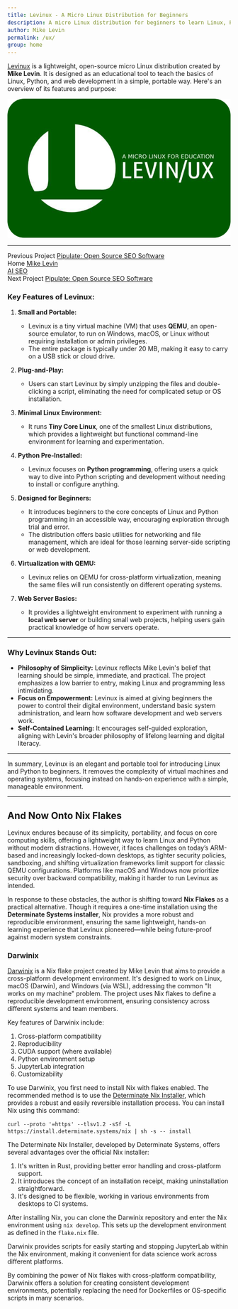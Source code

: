 ```yaml
---
title: Levinux - A Micro Linux Distribution for Beginners
description: A micro Linux distribution for beginners to learn Linux, Python, and web development.
author: Mike Levin
permalink: /ux/
group: home
---
```


[Levinux](https://levinux.com/) is a lightweight, open-source micro Linux distribution created by **Mike Levin**. It is designed as an educational tool to teach the basics of Linux, Python, and web development in a simple, portable way. Here's an overview of its features and purpose:

<div style="text-align: center;">
<a href="https://levinux.com/">
  <img src="/assets/logo/Levinux.PNG" alt="Levinux Logo - Linux-based educational operating system for beginners" class="logo">
</a>
</div>


---
<div class="post-navigation">
  <div class="previous-post">
    <span class="nav-label">Previous Project</span>
    <a href="/pipulate/">Pipulate: Open Source SEO Software</a>
  </div>
  
  <div class="home-link">
    <span class="nav-label">Home</span>
    <a href="{{ '/' | relative_url }}">Mike Levin<br />AI SEO</a>
  </div>
  
  <div class="next-post">
    <span class="nav-label">Next Project</span>
    <a href="/pipulate/">Pipulate: Open Source SEO Software</a>
  </div>
</div>

### **Key Features of Levinux:**

1. **Small and Portable:**
   - Levinux is a tiny virtual machine (VM) that uses **QEMU**, an open-source emulator, to run on Windows, macOS, or Linux without requiring installation or admin privileges.
   - The entire package is typically under 20 MB, making it easy to carry on a USB stick or cloud drive.

2. **Plug-and-Play:**
   - Users can start Levinux by simply unzipping the files and double-clicking a script, eliminating the need for complicated setup or OS installation.

3. **Minimal Linux Environment:**
   - It runs **Tiny Core Linux**, one of the smallest Linux distributions, which provides a lightweight but functional command-line environment for learning and experimentation.

4. **Python Pre-Installed:**
   - Levinux focuses on **Python programming**, offering users a quick way to dive into Python scripting and development without needing to install or configure anything.

5. **Designed for Beginners:**
   - It introduces beginners to the core concepts of Linux and Python programming in an accessible way, encouraging exploration through trial and error.
   - The distribution offers basic utilities for networking and file management, which are ideal for those learning server-side scripting or web development.

6. **Virtualization with QEMU:**
   - Levinux relies on QEMU for cross-platform virtualization, meaning the same files will run consistently on different operating systems.

7. **Web Server Basics:**
   - It provides a lightweight environment to experiment with running a **local web server** or building small web projects, helping users gain practical knowledge of how servers operate.

---

### **Why Levinux Stands Out:**

- **Philosophy of Simplicity:** Levinux reflects Mike Levin's belief that learning should be simple, immediate, and practical. The project emphasizes a low barrier to entry, making Linux and programming less intimidating.
- **Focus on Empowerment:** Levinux is aimed at giving beginners the power to control their digital environment, understand basic system administration, and learn how software development and web servers work.
- **Self-Contained Learning:** It encourages self-guided exploration, aligning with Levin's broader philosophy of lifelong learning and digital literacy.

---

In summary, Levinux is an elegant and portable tool for introducing Linux and Python to beginners. It removes the complexity of virtual machines and operating systems, focusing instead on hands-on experience with a simple, manageable environment.

---

## And Now Onto Nix Flakes

Levinux endures because of its simplicity, portability, and focus on core computing skills, offering a lightweight way to learn Linux and Python without modern distractions. However, it faces challenges on today’s ARM-based and increasingly locked-down desktops, as tighter security policies, sandboxing, and shifting virtualization frameworks limit support for classic QEMU configurations. Platforms like macOS and Windows now prioritize security over backward compatibility, making it harder to run Levinux as intended.

In response to these obstacles, the author is shifting toward **Nix Flakes** as a practical alternative. Though it requires a one-time installation using the **Determinate Systems installer**, Nix provides a more robust and reproducible environment, ensuring the same lightweight, hands-on learning experience that Levinux pioneered—while being future-proof against modern system constraints.

### Darwinix

[Darwinix](https://github.com/miklevin/darwinix) is a Nix flake project created by Mike Levin that aims to provide a cross-platform development environment. It's designed to work on Linux, macOS (Darwin), and Windows (via WSL), addressing the common "It works on my machine" problem. The project uses Nix flakes to define a reproducible development environment, ensuring consistency across different systems and team members.

Key features of Darwinix include:

1. Cross-platform compatibility
2. Reproducibility
3. CUDA support (where available)
4. Python environment setup
5. JupyterLab integration
6. Customizability

To use Darwinix, you first need to install Nix with flakes enabled. The recommended method is to use the [Determinate Nix Installer](https://determinate.systems/posts/determinate-nix-installer/), which provides a robust and easily reversible installation process. You can install Nix using this command:

```
curl --proto '=https' --tlsv1.2 -sSf -L https://install.determinate.systems/nix | sh -s -- install
```

The Determinate Nix Installer, developed by Determinate Systems, offers several advantages over the official Nix installer:

1. It's written in Rust, providing better error handling and cross-platform support.
2. It introduces the concept of an installation receipt, making uninstallation straightforward.
3. It's designed to be flexible, working in various environments from desktops to CI systems.

After installing Nix, you can clone the Darwinix repository and enter the Nix environment using `nix develop`. This sets up the development environment as defined in the `flake.nix` file.

Darwinix provides scripts for easily starting and stopping JupyterLab within the Nix environment, making it convenient for data science work across different platforms.

By combining the power of Nix flakes with cross-platform compatibility, Darwinix offers a solution for creating consistent development environments, potentially replacing the need for Dockerfiles or OS-specific scripts in many scenarios.

